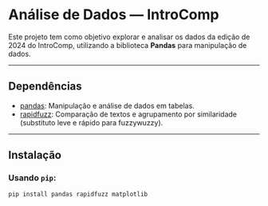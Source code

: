 # Análise de Dados — IntroComp

Este projeto tem como objetivo explorar e analisar os dados da edição de 2024 do IntroComp, utilizando a biblioteca **Pandas** para manipulação de dados.

---

## Dependências

- [pandas](https://pypi.org/project/pandas/): Manipulação e análise de dados em tabelas.
- [rapidfuzz](https://pypi.org/project/rapidfuzz/): Comparação de textos e agrupamento por similaridade (substituto leve e rápido para fuzzywuzzy).

---

## Instalação

### Usando `pip`:

```bash
pip install pandas rapidfuzz matplotlib